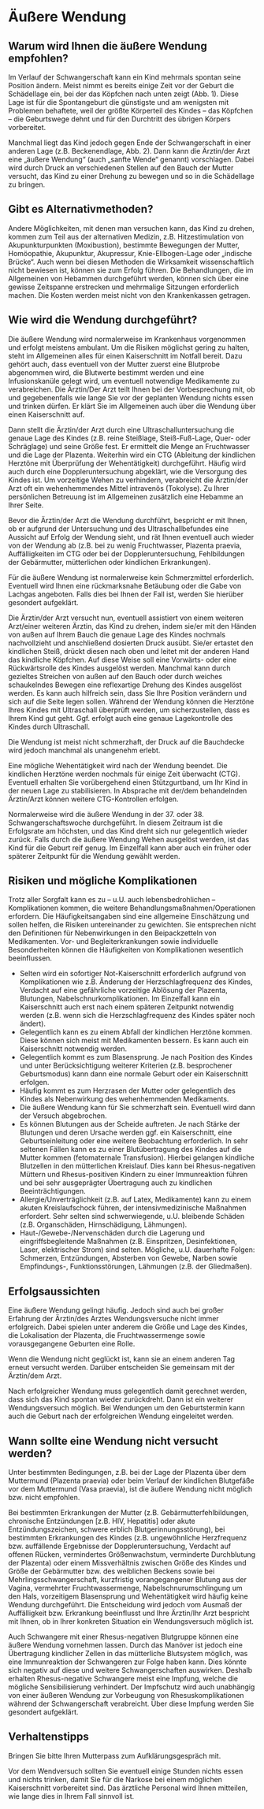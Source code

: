 # Äußere Wendung

## Warum wird Ihnen die äußere Wendung empfohlen?

Im Verlauf der Schwangerschaft kann ein Kind mehrmals spontan seine Position ändern. Meist nimmt es bereits einige Zeit vor der Geburt die Schädellage ein, bei der das Köpfchen nach unten zeigt (Abb. 1). Diese Lage ist für die Spontangeburt die günstigste und am wenigsten mit Problemen behaftete, weil der größte Körperteil des Kindes – das Köpfchen – die Geburtswege dehnt und für den Durchtritt des übrigen Körpers vorbereitet.

Manchmal liegt das Kind jedoch gegen Ende der Schwangerschaft in einer anderen Lage (z.B. Beckenendlage, Abb. 2). Dann kann die Ärztin/der Arzt eine „äußere Wendung“ (auch „sanfte Wende“ genannt) vorschlagen. Dabei wird durch Druck an verschiedenen Stellen auf den Bauch der Mutter versucht, das Kind zu einer Drehung zu bewegen und so in die Schädellage zu bringen.

## Gibt es Alternativmethoden?

Andere Möglichkeiten, mit denen man versuchen kann, das Kind zu drehen, kommen zum Teil aus der alternativen Medizin, z.B. Hitzestimulation von Akupunkturpunkten (Moxibustion), bestimmte Bewegungen der Mutter, Homöopathie, Akupunktur, Akupressur, Knie-Ellbogen-Lage oder „indische Brücke“. Auch wenn bei diesen Methoden die Wirksamkeit wissenschaftlich nicht bewiesen ist, können sie zum Erfolg führen. Die Behandlungen, die im Allgemeinen von Hebammen durchgeführt werden, können sich über eine gewisse Zeitspanne erstrecken und mehrmalige Sitzungen erforderlich machen. Die Kosten werden meist nicht von den Krankenkassen getragen.

## Wie wird die Wendung durchgeführt?

Die äußere Wendung wird normalerweise im Krankenhaus vorgenommen und erfolgt meistens ambulant. Um die Risiken möglichst gering zu halten, steht im Allgemeinen alles für einen Kaiserschnitt im Notfall bereit. Dazu gehört auch, dass eventuell von der Mutter zuerst eine Blutprobe abgenommen wird, die Blutwerte bestimmt werden und eine Infusionskanüle gelegt wird, um eventuell notwendige Medikamente zu verabreichen. Die Ärztin/Der Arzt teilt Ihnen bei der Vorbesprechung mit, ob und gegebenenfalls wie lange Sie vor der geplanten Wendung nichts essen und trinken dürfen. Er klärt Sie im Allgemeinen auch über die Wendung über einen Kaiserschnitt auf.

Dann stellt die Ärztin/der Arzt durch eine Ultraschalluntersuchung die genaue Lage des Kindes (z.B. reine Steißlage, Steiß-Fuß-Lage, Quer- oder Schräglage) und seine Größe fest. Er ermittelt die Menge an Fruchtwasser und die Lage der Plazenta. Weiterhin wird ein CTG (Ableitung der kindlichen Herztöne mit Überprüfung der Wehentätigkeit) durchgeführt. Häufig wird auch durch eine Doppleruntersuchung abgeklärt, wie die Versorgung des Kindes ist. Um vorzeitige Wehen zu verhindern, verabreicht die Ärztin/der Arzt oft ein wehenhemmendes Mittel intravenös (Tokolyse). Zu Ihrer persönlichen Betreuung ist im Allgemeinen zusätzlich eine Hebamme an Ihrer Seite.

Bevor die Ärztin/der Arzt die Wendung durchführt, bespricht er mit Ihnen, ob er aufgrund der Untersuchung und des Ultraschallbefundes eine Aussicht auf Erfolg der Wendung sieht, und rät Ihnen eventuell auch wieder von der Wendung ab (z.B. bei zu wenig Fruchtwasser, Plazenta praevia, Auffälligkeiten im CTG oder bei der Doppleruntersuchung, Fehlbildungen der Gebärmutter, mütterlichen oder kindlichen Erkrankungen).

Für die äußere Wendung ist normalerweise kein Schmerzmittel erforderlich. Eventuell wird Ihnen eine rückmarksnahe Betäubung oder die Gabe von Lachgas angeboten. Falls dies bei Ihnen der Fall ist, werden Sie hierüber gesondert aufgeklärt.

Die Ärztin/der Arzt versucht nun, eventuell assistiert von einem weiteren Arzt/einer weiteren Ärztin, das Kind zu drehen, indem sie/er mit den Händen von außen auf Ihrem Bauch die genaue Lage des Kindes nochmals nachvollzieht und anschließend dosierten Druck ausübt. Sie/er ertastet den kindlichen Steiß, drückt diesen nach oben und leitet mit der anderen Hand das kindliche Köpfchen. Auf diese Weise soll eine Vorwärts- oder eine Rückwärtsrolle des Kindes ausgelöst werden. Manchmal kann durch gezieltes Streichen von außen auf den Bauch oder durch weiches schaukelndes Bewegen eine reflexartige Drehung des Kindes ausgelöst werden. Es kann auch hilfreich sein, dass Sie Ihre Position verändern und sich auf die Seite legen sollen. Während der Wendung können die Herztöne Ihres Kindes mit Ultraschall überprüft werden, um sicherzustellen, dass es Ihrem Kind gut geht. Ggf. erfolgt auch eine genaue Lagekontrolle des Kindes durch Ultraschall.

Die Wendung ist meist nicht schmerzhaft, der Druck auf die Bauchdecke wird jedoch manchmal als unangenehm erlebt.

Eine mögliche Wehentätigkeit wird nach der Wendung beendet. Die kindlichen Herztöne werden nochmals für einige Zeit überwacht (CTG). Eventuell erhalten Sie vorübergehend einen Stützgurtband, um Ihr Kind in der neuen Lage zu stabilisieren. In Absprache mit der/dem behandelnden Ärztin/Arzt können weitere CTG-Kontrollen erfolgen.

Normalerweise wird die äußere Wendung in der 37. oder 38. Schwangerschaftswoche durchgeführt. In diesem Zeitraum ist die Erfolgsrate am höchsten, und das Kind dreht sich nur gelegentlich wieder zurück. Falls durch die äußere Wendung Wehen ausgelöst werden, ist das Kind für die Geburt reif genug. Im Einzelfall kann aber auch ein früher oder späterer Zeitpunkt für die Wendung gewählt werden.

## Risiken und mögliche Komplikationen

Trotz aller Sorgfalt kann es zu – u.U. auch lebensbedrohlichen – Komplikationen kommen, die weitere Behandlungsmaßnahmen/Operationen erfordern. Die Häufigkeitsangaben sind eine allgemeine Einschätzung und sollen helfen, die Risiken untereinander zu gewichten. Sie entsprechen nicht den Definitionen für Nebenwirkungen in den Beipackzetteln von Medikamenten. Vor- und Begleiterkrankungen sowie individuelle Besonderheiten können die Häufigkeiten von Komplikationen wesentlich beeinflussen.

- Selten wird ein sofortiger Not-Kaiserschnitt erforderlich aufgrund von Komplikationen wie z.B. Änderung der Herzschlagfrequenz des Kindes, Verdacht auf eine gefährliche vorzeitige Ablösung der Plazenta, Blutungen, Nabelschnurkomplikationen. Im Einzelfall kann ein Kaiserschnitt auch erst nach einem späteren Zeitpunkt notwendig werden (z.B. wenn sich die Herzschlagfrequenz des Kindes später noch ändert).
- Gelegentlich kann es zu einem Abfall der kindlichen Herztöne kommen. Diese können sich meist mit Medikamenten bessern. Es kann auch ein Kaiserschnitt notwendig werden.
- Gelegentlich kommt es zum Blasensprung. Je nach Position des Kindes und unter Berücksichtigung weiterer Kriterien (z.B. besprochener Geburtsmodus) kann dann eine normale Geburt oder ein Kaiserschnitt erfolgen.
- Häufig kommt es zum Herzrasen der Mutter oder gelegentlich des Kindes als Nebenwirkung des wehenhemmenden Medikaments.
- Die äußere Wendung kann für Sie schmerzhaft sein. Eventuell wird dann der Versuch abgebrochen.
- Es können Blutungen aus der Scheide auftreten. Je nach Stärke der Blutungen und deren Ursache werden ggf. ein Kaiserschnitt, eine Geburtseinleitung oder eine weitere Beobachtung erforderlich. In sehr seltenen Fällen kann es zu einer Blutübertragung des Kindes auf die Mutter kommen (fetomaternale Transfusion). Hierbei gelangen kindliche Blutzellen in den mütterlichen Kreislauf. Dies kann bei Rhesus-negativen Müttern und Rhesus-positiven Kindern zu einer Immunreaktion führen und bei sehr ausgeprägter Übertragung auch zu kindlichen Beeinträchtigungen.
- Allergie/Unverträglichkeit (z.B. auf Latex, Medikamente) kann zu einem akuten Kreislaufschock führen, der intensivmedizinische Maßnahmen erfordert. Sehr selten sind schwerwiegende, u.U. bleibende Schäden (z.B. Organschäden, Hirnschädigung, Lähmungen).
- Haut-/Gewebe-/Nervenschäden durch die Lagerung und eingriffsbegleitende Maßnahmen (z.B. Einspritzen, Desinfektionen, Laser, elektrischer Strom) sind selten. Mögliche, u.U. dauerhafte Folgen: Schmerzen, Entzündungen, Absterben von Gewebe, Narben sowie Empfindungs-, Funktionsstörungen, Lähmungen (z.B. der Gliedmaßen).

## Erfolgsaussichten

Eine äußere Wendung gelingt häufig. Jedoch sind auch bei großer Erfahrung der Ärztin/des Arztes Wendungsversuche nicht immer erfolgreich. Dabei spielen unter anderem die Größe und Lage des Kindes, die Lokalisation der Plazenta, die Fruchtwassermenge sowie vorausgegangene Geburten eine Rolle.

Wenn die Wendung nicht geglückt ist, kann sie an einem anderen Tag erneut versucht werden. Darüber entscheiden Sie gemeinsam mit der Ärztin/dem Arzt.

Nach erfolgreicher Wendung muss gelegentlich damit gerechnet werden, dass sich das Kind spontan wieder zurückdreht. Dann ist ein weiterer Wendungsversuch möglich. Bei Wendungen um den Geburtstermin kann auch die Geburt nach der erfolgreichen Wendung eingeleitet werden.

## Wann sollte eine Wendung nicht versucht werden?

Unter bestimmten Bedingungen, z.B. bei der Lage der Plazenta über dem Muttermund (Plazenta praevia) oder beim Verlauf der kindlichen Blutgefäße vor dem Muttermund (Vasa praevia), ist die äußere Wendung nicht möglich bzw. nicht empfohlen.

Bei bestimmten Erkrankungen der Mutter (z.B. Gebärmutterfehlbildungen, chronische Entzündungen [z.B. HIV, Hepatitis] oder akute Entzündungszeichen, schwere erblich Blutgerinnungsstörung), bei bestimmten Erkrankungen des Kindes (z.B. ungewöhnliche Herzfrequenz bzw. auffällende Ergebnisse der Doppleruntersuchung, Verdacht auf offenen Rücken, vermindertes Größenwachstum, verminderte Durchblutung der Plazenta) oder einem Missverhältnis zwischen Größe des Kindes und Größe der Gebärmutter bzw. des weiblichen Beckens sowie bei Mehrlingsschwangerschaft, kurzfristig vorangegangener Blutung aus der Vagina, vermehrter Fruchtwassermenge, Nabelschnurumschlingung um den Hals, vorzeitigem Blasensprung und Wehentätigkeit wird häufig keine Wendung durchgeführt. Die Entscheidung wird jedoch vom Ausmaß der Auffälligkeit bzw. Erkrankung beeinflusst und Ihre Ärztin/Ihr Arzt bespricht mit Ihnen, ob in Ihrer konkreten Situation ein Wendungsversuch möglich ist.

Auch Schwangere mit einer Rhesus-negativen Blutgruppe können eine äußere Wendung vornehmen lassen. Durch das Manöver ist jedoch eine Übertragung kindlicher Zellen in das mütterliche Blutsystem möglich, was eine Immunreaktion der Schwangeren zur Folge haben kann. Dies könnte sich negativ auf diese und weitere Schwangerschaften auswirken. Deshalb erhalten Rhesus-negative Schwangere meist eine Impfung, welche die mögliche Sensibilisierung verhindert. Der Impfschutz wird auch unabhängig von einer äußeren Wendung zur Vorbeugung von Rhesuskomplikationen während der Schwangerschaft verabreicht. Über diese Impfung werden Sie gesondert aufgeklärt.

## Verhaltenstipps

Bringen Sie bitte Ihren Mutterpass zum Aufklärungsgespräch mit.

Vor dem Wendversuch sollten Sie eventuell einige Stunden nichts essen und nichts trinken, damit Sie für die Narkose bei einem möglichen Kaiserschnitt vorbereitet sind. Das ärztliche Personal wird Ihnen mitteilen, wie lange dies in Ihrem Fall sinnvoll ist.
